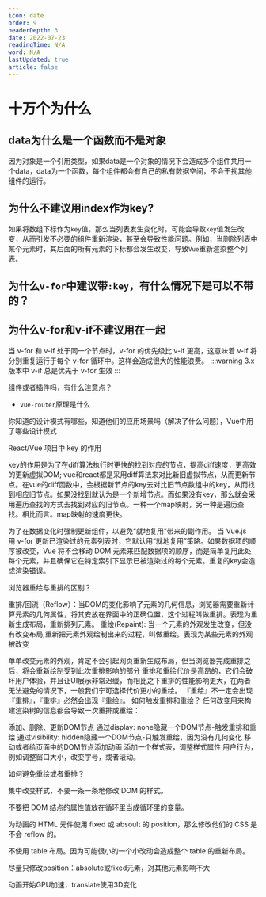 ```yaml
---
icon: date
order: 9
headerDepth: 3
date: 2022-07-23
readingTime: N/A
word: N/A
lastUpdated: true
article: false
---
```



# 十万个为什么

## data为什么是一个函数而不是对象
因为对象是一个引用类型，如果data是一个对象的情况下会造成多个组件共用一个data，data为一个函数，每个组件都会有自己的私有数据空间，不会干扰其他组件的运行。

## 为什么不建议用index作为key?

如果将数组下标作为`key`值，那么当列表发生变化时，可能会导致`key`值发生改变，从而引发不必要的组件重新渲染，甚至会导致性能问题。例如，当删除列表中某个元素时，其后面的所有元素的下标都会发生改变，导致`Vue`重新渲染整个列表。


## 为什么`v-for`中建议带`:key`，有什么情况下是可以不带的？


## 为什么v-for和v-if不建议用在一起

当 v-for 和 v-if 处于同一个节点时，v-for 的优先级比 v-if 更高，这意味着 v-if 将分别重复运行于每个 v-for 循环中。这样会造成很大的性能浪费。
:::warning 
3.x 版本中 v-if 总是优先于 v-for 生效
:::







组件或者插件吗，有什么注意点？

- `vue-router`原理是什么

你知道的设计模式有哪些，知道他们的应用场景吗（解决了什么问题），Vue中用了哪些设计模式

React/Vue 项目中 key 的作用


key的作用是为了在diff算法执行时更快的找到对应的节点，提高diff速度，更高效的更新虚拟DOM;
vue和react都是采用diff算法来对比新旧虚拟节点，从而更新节点。在vue的diff函数中，会根据新节点的key去对比旧节点数组中的key，从而找到相应旧节点。如果没找到就认为是一个新增节点。而如果没有key，那么就会采用遍历查找的方式去找到对应的旧节点。一种一个map映射，另一种是遍历查找。相比而言。map映射的速度更快。


为了在数据变化时强制更新组件，以避免“就地复用”带来的副作用。
当 Vue.js 用 v-for 更新已渲染过的元素列表时，它默认用“就地复用”策略。如果数据项的顺序被改变，Vue 将不会移动 DOM 元素来匹配数据项的顺序，而是简单复用此处每个元素，并且确保它在特定索引下显示已被渲染过的每个元素。重复的key会造成渲染错误。





浏览器重绘与重排的区别？

重排/回流（Reflow）：当DOM的变化影响了元素的几何信息，浏览器需要重新计算元素的几何属性，将其安放在界面中的正确位置，这个过程叫做重排。表现为重新生成布局，重新排列元素。
重绘(Repaint): 当一个元素的外观发生改变，但没有改变布局,重新把元素外观绘制出来的过程，叫做重绘。表现为某些元素的外观被改变

单单改变元素的外观，肯定不会引起网页重新生成布局，但当浏览器完成重排之后，将会重新绘制受到此次重排影响的部分
重排和重绘代价是高昂的，它们会破坏用户体验，并且让UI展示非常迟缓，而相比之下重排的性能影响更大，在两者无法避免的情况下，一般我们宁可选择代价更小的重绘。
『重绘』不一定会出现『重排』，『重排』必然会出现『重绘』。
如何触发重排和重绘？
任何改变用来构建渲染树的信息都会导致一次重排或重绘：

添加、删除、更新DOM节点
通过display: none隐藏一个DOM节点-触发重排和重绘
通过visibility: hidden隐藏一个DOM节点-只触发重绘，因为没有几何变化
移动或者给页面中的DOM节点添加动画
添加一个样式表，调整样式属性
用户行为，例如调整窗口大小，改变字号，或者滚动。

如何避免重绘或者重排？


集中改变样式，不要一条一条地修改 DOM 的样式。


不要把 DOM 结点的属性值放在循环里当成循环里的变量。


为动画的 HTML 元件使用 fixed 或 absoult 的 position，那么修改他们的 CSS 是不会 reflow 的。


不使用 table 布局。因为可能很小的一个小改动会造成整个 table 的重新布局。


尽量只修改position：absolute或fixed元素，对其他元素影响不大


动画开始GPU加速，translate使用3D变化
